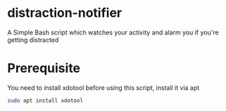 # distraction-notifier
A Simple Bash script which watches your activity and alarm you if you're getting distracted

# Prerequisite
You need to install xdotool before using this script, install it via apt
```bash
sudo apt install xdotool
```